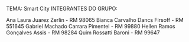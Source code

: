 TEMA: Smart City
INTEGRANTES DO GRUPO:

Ana Laura Juarez Zerlin -			RM 98065
Bianca Carvalho Dancs Firsoff -	    RM 551645
Gabriel Machado Carrara Pimentel -	RM 99880
Hellen Ramos Gonçalves Assis -		RM 98284
Quim Rossatti Baroni -				RM 99647